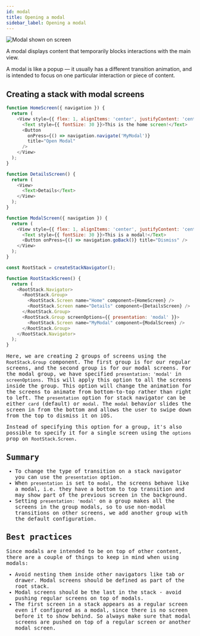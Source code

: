 ```yaml
---
id: modal
title: Opening a modal
sidebar_label: Opening a modal
---
```


![Modal shown on screen](/assets/modal/modal-demo.gif)

A modal displays content that temporarily blocks interactions with the main view.

A modal is like a popup &mdash; it usually has a different transition animation, and is intended to focus on one particular interaction or piece of content.

## Creating a stack with modal screens

<samp id="modal" />

```js
function HomeScreen({ navigation }) {
  return (
    <View style={{ flex: 1, alignItems: 'center', justifyContent: 'center' }}>
      <Text style={{ fontSize: 30 }}>This is the home screen!</Text>
      <Button
        onPress={() => navigation.navigate('MyModal')}
        title="Open Modal"
      />
    </View>
  );
}

function DetailsScreen() {
  return (
    <View>
      <Text>Details</Text>
    </View>
  );
}

function ModalScreen({ navigation }) {
  return (
    <View style={{ flex: 1, alignItems: 'center', justifyContent: 'center' }}>
      <Text style={{ fontSize: 30 }}>This is a modal!</Text>
      <Button onPress={() => navigation.goBack()} title="Dismiss" />
    </View>
  );
}

const RootStack = createStackNavigator();

function RootStackScreen() {
  return (
    <RootStack.Navigator>
      <RootStack.Group>
        <RootStack.Screen name="Home" component={HomeScreen} />
        <RootStack.Screen name="Details" component={DetailsScreen} />
      </RootStack.Group>
      <RootStack.Group screenOptions={{ presentation: 'modal' }}>
        <RootStack.Screen name="MyModal" component={ModalScreen} />
      </RootStack.Group>
    </RootStack.Navigator>
  );
}
```

Here, we are creating 2 groups of screens using the `RootStack.Group` component. The first group is for our regular screens, and the second group is for our modal screens. For the modal group, we have specified `presentation: 'modal'` in `screenOptions`. This will apply this option to all the screens inside the group. This option will change the animation for the screens to animate from bottom-to-top rather than right to left. The `presentation` option for stack navigator can be either `card` (default) or `modal`. The `modal` behavior slides the screen in from the bottom and allows the user to swipe down from the top to dismiss it on iOS.

Instead of specifying this option for a group, it's also possible to specify it for a single screen using the `options` prop on `RootStack.Screen`.

## Summary

- To change the type of transition on a stack navigator you can use the `presentation` option.
- When `presentation` is set to `modal`, the screens behave like a modal, i.e. they have a bottom to top transition and may show part of the previous screen in the background.
- Setting `presentation: 'modal'` on a group makes all the screens in the group modals, so to use non-modal transitions on other screens, we add another group with the default configuration.

## Best practices

Since modals are intended to be on top of other content, there are a couple of things to keep in mind when using modals:

- Avoid nesting them inside other navigators like tab or drawer. Modal screens should be defined as part of the root stack.
- Modal screens should be the last in the stack - avoid pushing regular screens on top of modals.
- The first screen in a stack appears as a regular screen even if configured as a modal, since there is no screen before it to show behind. So always make sure that modal screens are pushed on top of a regular screen or another modal screen.
